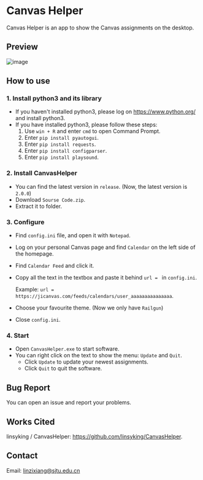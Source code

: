 # Canvas Helper
Canvas Helper is an app to show the Canvas assignments on the desktop.
## Preview
![image](https://github.com/Dzsyang/Canvas_Helper/blob/main/Themes/Railgun/Tamplate.png)
## How to use
### 1. Install python3 and its library
- If you haven't installed python3, please log on https://www.python.org/ and install python3.
- If you have installed python3, please follow these steps:
  1. Use `win + R` and enter `cmd` to open Command Prompt.
  2. Enter `pip install pyautogui`.
  3. Enter `pip install requests`.
  4. Enter `pip install configparser`.
  5. Enter `pip install playsound`.
### 2. Install CanvasHelper
- You can find the latest version in `release`. (Now, the latest version is `2.0.0`)
- Download `Sourse Code.zip`.
- Extract it to folder.
### 3. Configure
- Find `config.ini` file, and open it with `Notepad`.
- Log on your personal Canvas page and find `Calendar` on the left side of the homepage.
- Find `Calendar Feed` and click it.
- Copy all the text in the textbox and paste it behind `url = ` in `config.ini`.

  Example: `url = https://jicanvas.com/feeds/calendars/user_aaaaaaaaaaaaaaa`.
- Choose your favourite theme. (Now we only have `Railgun`)
- Close `config.ini`.
### 4. Start
- Open `CanvasHelper.exe` to start software.
- You can right click on the text to show the menu: `Update` and `Quit`.
  - Click `Update` to update your newest assignments.
  - Click `Quit` to quit the software.
## Bug Report
You can open an issue and report your problems.
## Works Cited
linsyking / CanvasHelper: https://github.com/linsyking/CanvasHelper.
## Contact
Email: linzixiang@sjtu.edu.cn
